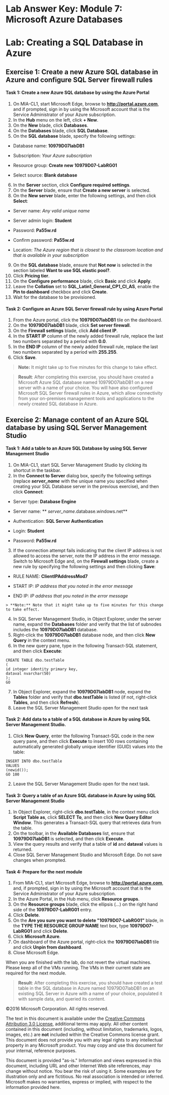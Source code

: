 ﻿# Lab Answer Key:  Module 7: Microsoft Azure Databases
# Lab: Creating a SQL Database in Azure
  
## Exercise 1: Create a new Azure SQL database in Azure and configure SQL Server firewall rules
  
#### Task 1: Create a new Azure SQL database by using the Azure Portal
  
1.   On MIA-CL1, start Microsoft Edge, browse to **http://portal.azure.com**, and if prompted, sign in by using the Microsoft account that is the Service Administrator of your Azure subscription.
2.   In the **Hub** menu on the left, click **+ New**. 
3.   On the **New** blade, click **Databases**.
4.   On the **Databases** blade, click **SQL Database**.
5.   On the **SQL database** blade, specify the following settings:

  -   Database name: **10979D07labDB1**

  -   Subscription: _Your Azure subscription_

  -   Resource group: **Create new** **10979D07-LabRG01**

  -   Select source: **Blank database**

6.   In the **Server** section, click **Configure required settings**.
7.   On the **Server** blade, ensure that **Create a new server** is selected.
8.   On the **New server** blade, enter the following settings, and then click **Select**:

  -   Server name: _Any valid unique name_

  -   Server admin login: **Student**

  -   Password: **Pa55w.rd**

  -   Confirm password: **Pa55w.rd**

  -   Location: _The Azure region that is closest to the classroom location and that is available in your subscription_

9.   On the **SQL database** blade, ensure that **Not now** is selected in the section labeled **Want to use SQL elastic pool?**.
10.   Click **Pricing tier**. 
11.   On the **Configure performance** blade, click **Basic** and click **Apply**.
12.   Leave the **Collation** set to **SQL_Latin1_General_CP1_CI_AS**, enable the **Pin to dashboard** checkbox and click **Create**.
13.   Wait for the database to be provisioned. 


#### Task 2: Configure an Azure SQL Server firewall rule by using Azure Portal
  
1.   From the Azure portal, click the **10979D07labDB1** tile on the dashboard.
2.   On the **10979D07labDB1** blade, click **Set server firewall**. 
3.   On the **Firewall settings** blade, click **Add client IP**.
4.   In the **START IP** column of the newly added firewall rule, replace the last two numbers separated by a period with **0.0**. 
5.   In the **END IP** column of the newly added firewall rule, replace the last two numbers separated by a period with **255.255**.
6.   Click **Save**.
> **Note:** It might take up to five minutes for this change to take effect.

> **Result**: After completing this exercise, you should have created a Microsoft Azure SQL database named 10979D07labDB1 on a new server with a name of your choice. You will have also configured Microsoft SQL Server firewall rules in Azure, which allow connectivity from your on-premises management tools and applications to the newly created SQL database in Azure.


## Exercise 2: Manage content of an Azure SQL database by using SQL Server Management Studio
  
#### Task 1: Add a table to an Azure SQL Database by using SQL Server Management Studio
  
1.   On MIA-CL1, start SQL Server Management Studio by clicking its shortcut in the taskbar.
2.   In the **Connect to Server** dialog box, specify the following settings (replace **_server_name_** with the unique name you specified when creating your SQL Database server in the previous exercise), and then click **Connect**:

  -   Server type: **Database Engine**

  -   Server name: ** _server_name_.database.windows.net**

  -   Authentication: **SQL Server Authentication**

  -   Login: **Student**

  -   Password: **Pa55w.rd**

3.   If the connection attempt fails indicating that the client IP address is not allowed to access the server, note the IP address in the error message. Switch to Microsoft Edge and, on the **Firewall settings** blade, create a new rule by specifying the following settings and then clicking **Save**:

  -   RULE NAME: **ClientIPAddressMod7**

  -   START IP: _IP address that you noted in the error message_

  -   END IP: _IP address that you noted in the error message_

    > **Note:** Note that it might take up to five minutes for this change to take effect.

4.   In SQL Server Management Studio, in Object Explorer, under the server name, expand the **Databases** folder and verify that the list of subnodes includes the **10979D07labDB1** database.
5.   Right-click the **10979D07labDB1** database node, and then click **New Query** in the context menu.
6.   In the new query pane, type in the following Transact-SQL statement, and then click **Execute**:
  ```
  CREATE TABLE dbo.testTable
(
 id integer identity primary key,
 dataval nvarchar(50)
);
GO
  ```
7.   In Object Explorer, expand the **10979D07labDB1** node, expand the **Tables** folder and verify that **dbo.testTable** is listed (if not, right-click **Tables**, and then click **Refresh**).
8.   Leave the SQL Server Management Studio open for the next task


#### Task 2: Add data to a table of a SQL database in Azure by using SQL Server Management Studio.
  
1.   Click **New Query**, enter the following Transact-SQL code in the new query pane, and then click **Execute** to insert 100 rows containing automatically generated globally unique identifier (GUID) values into the table:
  ```
  INSERT INTO dbo.testTable
VALUES
(newid());
GO 100
  ```
2.   Leave the SQL Server Management Studio open for the next task.


#### Task 3: Query a table of an Azure SQL database in Azure by using SQL Server Management Studio
  
1.   In Object Explorer, right-click **dbo.testTable**, in the context menu click **Script Table as**, click **SELECT To**, and then click **New Query Editor Window**. This generates a Transact-SQL query that retrieves data from the table.
2.   On the toolbar, in the **Available Databases** list, ensure that **10979D07labDB1** is selected, and then click **Execute**.
3.   View the query results and verify that a table of **id** and **dataval** values is returned.
4.   Close SQL Server Management Studio and Microsoft Edge. Do not save changes when prompted.


#### Task 4: Prepare for the next module
 
1.   From MIA-CL1, start Microsoft Edge, browse to **http://portal.azure.com**, and, if prompted, sign in by using the Microsoft account that is the Service Administrator of your Azure subscription.
2.   In the Azure Portal, in the Hub menu, click **Resource groups**.
3.   On the **Resource groups** blade, click the ellipsis (...) on the right hand side of the **10979D07-LabRG01** entry.
4.   Click **Delete**.
5.   On the **Are you sure you want to delete "10979D07-LabRG01"** blade, in the **TYPE THE RESOURCE GROUP NAME** text box, type **10979D07-LabRG01** and click **Delete**.
6.   Click **Microsoft Azure**.
7.   On dashboard of the Azure portal, right-click the **10979D07labDB1** tile and click **Unpin from dashboard**.
8.   Close Microsoft Edge.
 
When you are finished with the lab, do not revert the virtual machines. Please keep all of the VMs running. The VMs in their current state are required for the next module.

> **Result**: After completing this exercise, you should have created a test table in the SQL database in Azure named 10979D07labDB1 on an existing SQL Server in Azure with a name of your choice, populated it with sample data, and queried its content.



©2016 Microsoft Corporation. All rights reserved.

The text in this document is available under the [Creative Commons Attribution 3.0 License](https://creativecommons.org/licenses/by/3.0/legalcode "Creative Commons Attribution 3.0 License"), additional terms may apply.  All other content contained in this document (including, without limitation, trademarks, logos, images, etc.) are **not** included within the Creative Commons license grant.  This document does not provide you with any legal rights to any intellectual property in any Microsoft product. You may copy and use this document for your internal, reference purposes.

This document is provided "as-is." Information and views expressed in this document, including URL and other Internet Web site references, may change without notice. You bear the risk of using it. Some examples are for illustration only and are fictitious. No real association is intended or inferred. Microsoft makes no warranties, express or implied, with respect to the information provided here.

  